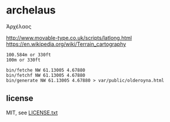 
# archelaus

Ἀρχέλαος

http://www.movable-type.co.uk/scripts/latlong.html
https://en.wikipedia.org/wiki/Terrain_cartography

```
100.584m or 330ft
100m or 330ft
```

```
bin/fetche NW 61.13005 4.67880
bin/fetchf NW 61.13005 4.67880
bin/generate NW 61.13005 4.67880 > var/public/olderoyna.html
```


## license

MIT, see [LICENSE.txt](LICENSE.txt)

